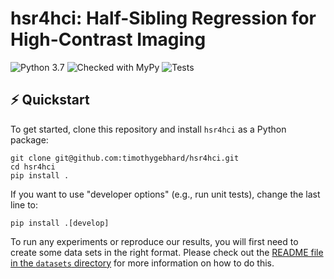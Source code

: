 # hsr4hci: Half-Sibling Regression for High-Contrast Imaging

![Python 3.7](https://img.shields.io/badge/python-v3.7-blue)
![Checked with MyPy](https://img.shields.io/badge/mypy-checked-blue)
![Tests](https://github.com/timothygebhard/hsr4hci/workflows/Tests/badge.svg?branch=master)


## ⚡ Quickstart

To get started, clone this repository and install `hsr4hci` as a Python package:

```
git clone git@github.com:timothygebhard/hsr4hci.git
cd hsr4hci
pip install .
```

If you want to use "developer options" (e.g., run unit tests), change the last line to:

```
pip install .[develop]
```

To run any experiments or reproduce our results, you will first need to create some data sets in the right format.
Please check out the [README file in the `datasets` directory](https://github.com/timothygebhard/hsr4hci/tree/master/datasets) for more information on how to do this.
